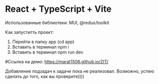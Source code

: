 # React + TypeScript + Vite

Использованные библиотеки: MUI, @redux/toolkit

Как запуститть проект:
1. Перейти в папку app (cd app)
2. Вставить в терминал npm i
3. Вставить в терминал npm run dev


#Ссылка на демо: 
https://marat1506.github.io/ZIT/

Добавление подзадач к задаче пока не реализовал. Возможно, успею сделать до того, как вы проверите))))
